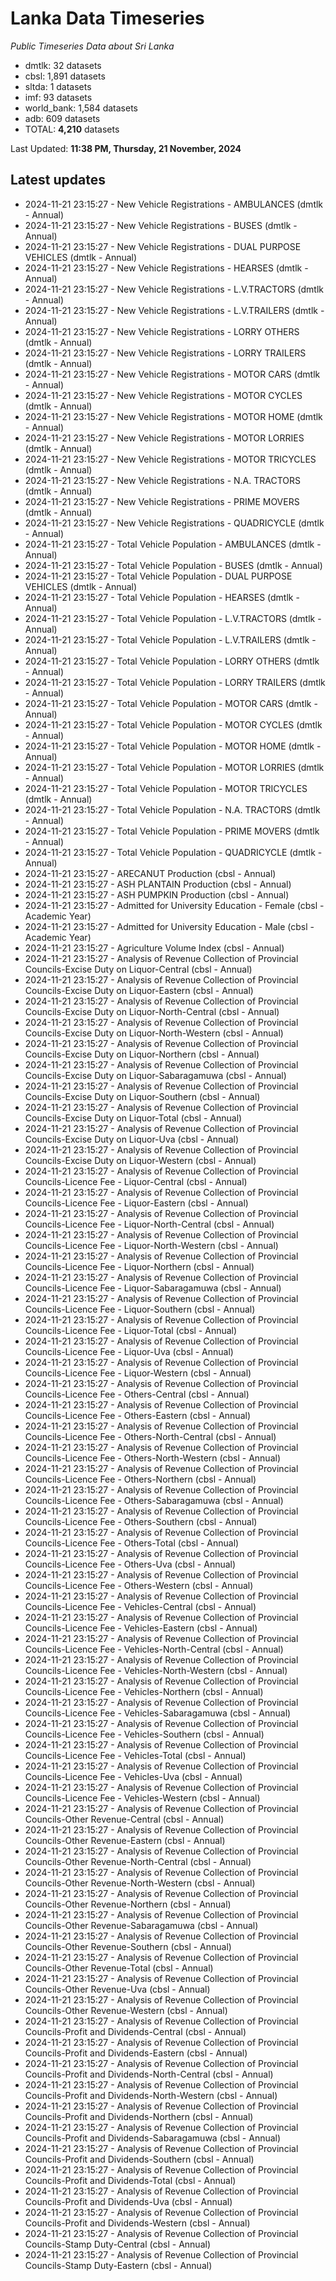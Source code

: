 # Lanka Data Timeseries
*Public Timeseries Data about Sri Lanka*

* dmtlk: 32 datasets
* cbsl: 1,891 datasets
* sltda: 1 datasets
* imf: 93 datasets
* world_bank: 1,584 datasets
* adb: 609 datasets
* TOTAL: **4,210** datasets

Last Updated: **11:38 PM, Thursday, 21 November, 2024**

## Latest updates

* 2024-11-21 23:15:27 - New Vehicle Registrations - AMBULANCES (dmtlk - Annual)
* 2024-11-21 23:15:27 - New Vehicle Registrations - BUSES (dmtlk - Annual)
* 2024-11-21 23:15:27 - New Vehicle Registrations - DUAL PURPOSE VEHICLES (dmtlk - Annual)
* 2024-11-21 23:15:27 - New Vehicle Registrations - HEARSES (dmtlk - Annual)
* 2024-11-21 23:15:27 - New Vehicle Registrations - L.V.TRACTORS (dmtlk - Annual)
* 2024-11-21 23:15:27 - New Vehicle Registrations - L.V.TRAILERS (dmtlk - Annual)
* 2024-11-21 23:15:27 - New Vehicle Registrations - LORRY OTHERS (dmtlk - Annual)
* 2024-11-21 23:15:27 - New Vehicle Registrations - LORRY TRAILERS (dmtlk - Annual)
* 2024-11-21 23:15:27 - New Vehicle Registrations - MOTOR CARS (dmtlk - Annual)
* 2024-11-21 23:15:27 - New Vehicle Registrations - MOTOR CYCLES (dmtlk - Annual)
* 2024-11-21 23:15:27 - New Vehicle Registrations - MOTOR HOME (dmtlk - Annual)
* 2024-11-21 23:15:27 - New Vehicle Registrations - MOTOR LORRIES (dmtlk - Annual)
* 2024-11-21 23:15:27 - New Vehicle Registrations - MOTOR TRICYCLES (dmtlk - Annual)
* 2024-11-21 23:15:27 - New Vehicle Registrations - N.A. TRACTORS (dmtlk - Annual)
* 2024-11-21 23:15:27 - New Vehicle Registrations - PRIME MOVERS (dmtlk - Annual)
* 2024-11-21 23:15:27 - New Vehicle Registrations - QUADRICYCLE (dmtlk - Annual)
* 2024-11-21 23:15:27 - Total Vehicle Population - AMBULANCES (dmtlk - Annual)
* 2024-11-21 23:15:27 - Total Vehicle Population - BUSES (dmtlk - Annual)
* 2024-11-21 23:15:27 - Total Vehicle Population - DUAL PURPOSE VEHICLES (dmtlk - Annual)
* 2024-11-21 23:15:27 - Total Vehicle Population - HEARSES (dmtlk - Annual)
* 2024-11-21 23:15:27 - Total Vehicle Population - L.V.TRACTORS (dmtlk - Annual)
* 2024-11-21 23:15:27 - Total Vehicle Population - L.V.TRAILERS (dmtlk - Annual)
* 2024-11-21 23:15:27 - Total Vehicle Population - LORRY OTHERS (dmtlk - Annual)
* 2024-11-21 23:15:27 - Total Vehicle Population - LORRY TRAILERS (dmtlk - Annual)
* 2024-11-21 23:15:27 - Total Vehicle Population - MOTOR CARS (dmtlk - Annual)
* 2024-11-21 23:15:27 - Total Vehicle Population - MOTOR CYCLES (dmtlk - Annual)
* 2024-11-21 23:15:27 - Total Vehicle Population - MOTOR HOME (dmtlk - Annual)
* 2024-11-21 23:15:27 - Total Vehicle Population - MOTOR LORRIES (dmtlk - Annual)
* 2024-11-21 23:15:27 - Total Vehicle Population - MOTOR TRICYCLES (dmtlk - Annual)
* 2024-11-21 23:15:27 - Total Vehicle Population - N.A. TRACTORS (dmtlk - Annual)
* 2024-11-21 23:15:27 - Total Vehicle Population - PRIME MOVERS (dmtlk - Annual)
* 2024-11-21 23:15:27 - Total Vehicle Population - QUADRICYCLE (dmtlk - Annual)
* 2024-11-21 23:15:27 - ARECANUT Production (cbsl - Annual)
* 2024-11-21 23:15:27 - ASH PLANTAIN Production (cbsl - Annual)
* 2024-11-21 23:15:27 - ASH PUMPKIN Production (cbsl - Annual)
* 2024-11-21 23:15:27 - Admitted for University Education - Female (cbsl - Academic Year)
* 2024-11-21 23:15:27 - Admitted for University Education - Male (cbsl - Academic Year)
* 2024-11-21 23:15:27 - Agriculture Volume Index (cbsl - Annual)
* 2024-11-21 23:15:27 - Analysis of Revenue Collection of Provincial Councils-Excise Duty on Liquor-Central (cbsl - Annual)
* 2024-11-21 23:15:27 - Analysis of Revenue Collection of Provincial Councils-Excise Duty on Liquor-Eastern (cbsl - Annual)
* 2024-11-21 23:15:27 - Analysis of Revenue Collection of Provincial Councils-Excise Duty on Liquor-North-Central (cbsl - Annual)
* 2024-11-21 23:15:27 - Analysis of Revenue Collection of Provincial Councils-Excise Duty on Liquor-North-Western (cbsl - Annual)
* 2024-11-21 23:15:27 - Analysis of Revenue Collection of Provincial Councils-Excise Duty on Liquor-Northern (cbsl - Annual)
* 2024-11-21 23:15:27 - Analysis of Revenue Collection of Provincial Councils-Excise Duty on Liquor-Sabaragamuwa (cbsl - Annual)
* 2024-11-21 23:15:27 - Analysis of Revenue Collection of Provincial Councils-Excise Duty on Liquor-Southern (cbsl - Annual)
* 2024-11-21 23:15:27 - Analysis of Revenue Collection of Provincial Councils-Excise Duty on Liquor-Total (cbsl - Annual)
* 2024-11-21 23:15:27 - Analysis of Revenue Collection of Provincial Councils-Excise Duty on Liquor-Uva (cbsl - Annual)
* 2024-11-21 23:15:27 - Analysis of Revenue Collection of Provincial Councils-Excise Duty on Liquor-Western (cbsl - Annual)
* 2024-11-21 23:15:27 - Analysis of Revenue Collection of Provincial Councils-Licence Fee - Liquor-Central (cbsl - Annual)
* 2024-11-21 23:15:27 - Analysis of Revenue Collection of Provincial Councils-Licence Fee - Liquor-Eastern (cbsl - Annual)
* 2024-11-21 23:15:27 - Analysis of Revenue Collection of Provincial Councils-Licence Fee - Liquor-North-Central (cbsl - Annual)
* 2024-11-21 23:15:27 - Analysis of Revenue Collection of Provincial Councils-Licence Fee - Liquor-North-Western (cbsl - Annual)
* 2024-11-21 23:15:27 - Analysis of Revenue Collection of Provincial Councils-Licence Fee - Liquor-Northern (cbsl - Annual)
* 2024-11-21 23:15:27 - Analysis of Revenue Collection of Provincial Councils-Licence Fee - Liquor-Sabaragamuwa (cbsl - Annual)
* 2024-11-21 23:15:27 - Analysis of Revenue Collection of Provincial Councils-Licence Fee - Liquor-Southern (cbsl - Annual)
* 2024-11-21 23:15:27 - Analysis of Revenue Collection of Provincial Councils-Licence Fee - Liquor-Total (cbsl - Annual)
* 2024-11-21 23:15:27 - Analysis of Revenue Collection of Provincial Councils-Licence Fee - Liquor-Uva (cbsl - Annual)
* 2024-11-21 23:15:27 - Analysis of Revenue Collection of Provincial Councils-Licence Fee - Liquor-Western (cbsl - Annual)
* 2024-11-21 23:15:27 - Analysis of Revenue Collection of Provincial Councils-Licence Fee - Others-Central (cbsl - Annual)
* 2024-11-21 23:15:27 - Analysis of Revenue Collection of Provincial Councils-Licence Fee - Others-Eastern (cbsl - Annual)
* 2024-11-21 23:15:27 - Analysis of Revenue Collection of Provincial Councils-Licence Fee - Others-North-Central (cbsl - Annual)
* 2024-11-21 23:15:27 - Analysis of Revenue Collection of Provincial Councils-Licence Fee - Others-North-Western (cbsl - Annual)
* 2024-11-21 23:15:27 - Analysis of Revenue Collection of Provincial Councils-Licence Fee - Others-Northern (cbsl - Annual)
* 2024-11-21 23:15:27 - Analysis of Revenue Collection of Provincial Councils-Licence Fee - Others-Sabaragamuwa (cbsl - Annual)
* 2024-11-21 23:15:27 - Analysis of Revenue Collection of Provincial Councils-Licence Fee - Others-Southern (cbsl - Annual)
* 2024-11-21 23:15:27 - Analysis of Revenue Collection of Provincial Councils-Licence Fee - Others-Total (cbsl - Annual)
* 2024-11-21 23:15:27 - Analysis of Revenue Collection of Provincial Councils-Licence Fee - Others-Uva (cbsl - Annual)
* 2024-11-21 23:15:27 - Analysis of Revenue Collection of Provincial Councils-Licence Fee - Others-Western (cbsl - Annual)
* 2024-11-21 23:15:27 - Analysis of Revenue Collection of Provincial Councils-Licence Fee - Vehicles-Central (cbsl - Annual)
* 2024-11-21 23:15:27 - Analysis of Revenue Collection of Provincial Councils-Licence Fee - Vehicles-Eastern (cbsl - Annual)
* 2024-11-21 23:15:27 - Analysis of Revenue Collection of Provincial Councils-Licence Fee - Vehicles-North-Central (cbsl - Annual)
* 2024-11-21 23:15:27 - Analysis of Revenue Collection of Provincial Councils-Licence Fee - Vehicles-North-Western (cbsl - Annual)
* 2024-11-21 23:15:27 - Analysis of Revenue Collection of Provincial Councils-Licence Fee - Vehicles-Northern (cbsl - Annual)
* 2024-11-21 23:15:27 - Analysis of Revenue Collection of Provincial Councils-Licence Fee - Vehicles-Sabaragamuwa (cbsl - Annual)
* 2024-11-21 23:15:27 - Analysis of Revenue Collection of Provincial Councils-Licence Fee - Vehicles-Southern (cbsl - Annual)
* 2024-11-21 23:15:27 - Analysis of Revenue Collection of Provincial Councils-Licence Fee - Vehicles-Total (cbsl - Annual)
* 2024-11-21 23:15:27 - Analysis of Revenue Collection of Provincial Councils-Licence Fee - Vehicles-Uva (cbsl - Annual)
* 2024-11-21 23:15:27 - Analysis of Revenue Collection of Provincial Councils-Licence Fee - Vehicles-Western (cbsl - Annual)
* 2024-11-21 23:15:27 - Analysis of Revenue Collection of Provincial Councils-Other Revenue-Central (cbsl - Annual)
* 2024-11-21 23:15:27 - Analysis of Revenue Collection of Provincial Councils-Other Revenue-Eastern (cbsl - Annual)
* 2024-11-21 23:15:27 - Analysis of Revenue Collection of Provincial Councils-Other Revenue-North-Central (cbsl - Annual)
* 2024-11-21 23:15:27 - Analysis of Revenue Collection of Provincial Councils-Other Revenue-North-Western (cbsl - Annual)
* 2024-11-21 23:15:27 - Analysis of Revenue Collection of Provincial Councils-Other Revenue-Northern (cbsl - Annual)
* 2024-11-21 23:15:27 - Analysis of Revenue Collection of Provincial Councils-Other Revenue-Sabaragamuwa (cbsl - Annual)
* 2024-11-21 23:15:27 - Analysis of Revenue Collection of Provincial Councils-Other Revenue-Southern (cbsl - Annual)
* 2024-11-21 23:15:27 - Analysis of Revenue Collection of Provincial Councils-Other Revenue-Total (cbsl - Annual)
* 2024-11-21 23:15:27 - Analysis of Revenue Collection of Provincial Councils-Other Revenue-Uva (cbsl - Annual)
* 2024-11-21 23:15:27 - Analysis of Revenue Collection of Provincial Councils-Other Revenue-Western (cbsl - Annual)
* 2024-11-21 23:15:27 - Analysis of Revenue Collection of Provincial Councils-Profit and Dividends-Central (cbsl - Annual)
* 2024-11-21 23:15:27 - Analysis of Revenue Collection of Provincial Councils-Profit and Dividends-Eastern (cbsl - Annual)
* 2024-11-21 23:15:27 - Analysis of Revenue Collection of Provincial Councils-Profit and Dividends-North-Central (cbsl - Annual)
* 2024-11-21 23:15:27 - Analysis of Revenue Collection of Provincial Councils-Profit and Dividends-North-Western (cbsl - Annual)
* 2024-11-21 23:15:27 - Analysis of Revenue Collection of Provincial Councils-Profit and Dividends-Northern (cbsl - Annual)
* 2024-11-21 23:15:27 - Analysis of Revenue Collection of Provincial Councils-Profit and Dividends-Sabaragamuwa (cbsl - Annual)
* 2024-11-21 23:15:27 - Analysis of Revenue Collection of Provincial Councils-Profit and Dividends-Southern (cbsl - Annual)
* 2024-11-21 23:15:27 - Analysis of Revenue Collection of Provincial Councils-Profit and Dividends-Total (cbsl - Annual)
* 2024-11-21 23:15:27 - Analysis of Revenue Collection of Provincial Councils-Profit and Dividends-Uva (cbsl - Annual)
* 2024-11-21 23:15:27 - Analysis of Revenue Collection of Provincial Councils-Profit and Dividends-Western (cbsl - Annual)
* 2024-11-21 23:15:27 - Analysis of Revenue Collection of Provincial Councils-Stamp Duty-Central (cbsl - Annual)
* 2024-11-21 23:15:27 - Analysis of Revenue Collection of Provincial Councils-Stamp Duty-Eastern (cbsl - Annual)